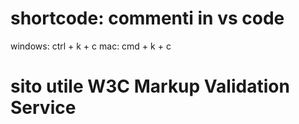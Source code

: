 # shortcode: commenti in vs code
windows: ctrl + k + c
mac: cmd + k + c
# sito utile W3C Markup Validation Service
